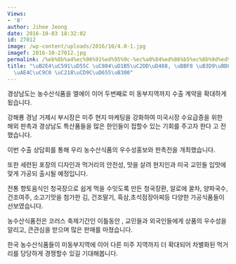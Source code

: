 ```yaml
---
Views:
- '8'
author: Jihee Jeong
date: 2016-10-03 18:32:02
id: 27012
image: /wp-content/uploads/2016/10/4.0-1.jpg
imagef: 2016-10-27012.jpg
permalink: /%eb%8b%a4%ec%96%91%ed%95%9c-%ec%a0%84%ed%86%b5%ec%8b%9d%ed%92%88-%eb%af%b8-%eb%8f%99%eb%b6%80%ec%a7%80%ec%97%ad%ea%b9%8c%ec%a7%80-%ec%88%98%ec%b6%9c%ed%99%95%eb%8c%80/
title: "\uB2E4\uC591\uD55C \uC804\uD1B5\uC2DD\uD488, \uBBF8 \uB3D9\uBD80\uC9C0\uC5ED\
  \uAE4C\uC9C0 \uC218\uCD9C\uD655\uB300"
---
```


경상남도는 농수산식품을 엘에이 이어 두번째로 미 동부지역까지 수출 계약을 확대하게 됬습니다.

강해룡 경남 거제시 부시장은 미주 현지 마케팅을 강화하여 미국시장 수요급증을 위한 해외 판촉과 경상남도 특산품들을 많은 한인들이 접할수 있는 기회를 주고자 한다 고 전했습니다.

이번 수출 상담회를 통해 우리 농수산식품의 우수성홍보와 판촉전을 개최했습니다.

또한 세련된 포장의 디자인과 먹거리의 안전성, 맛을 살려 현지인과 미국 교민들 입맛에 맞게 가공되 출시될 예정입니다.

전통 향토음식인 청국장으로 쉽게 먹을 수잇도록 만든 청국장환, 알로에 꿀차, 양파국수, 건조여주, 소고기맛을 첨가한 김, 건조딸기, 흑삼,초석점장아찌등 다양한 가공식품들이 선보였습니다.

농수산식품전은 코러스 축제기간인 이틀동안 , 교민들과 외국인들에게 상품의 우수성을 알리고, 큰관심을 받으며 많은 판매를 마쳤습니다.

한국 농수산식품들이 미동부지역에 이어 다른 미주 지역까지 더 확대되어 차별화된 먹거리를 당당하게 경쟁할수 있길 기대해봅니다.